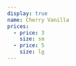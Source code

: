 ```yaml
---
display: true
name: Cherry Vanilla
prices:
  - price: 3
    size: sm
  - price: 5
    size: lg
---
```


